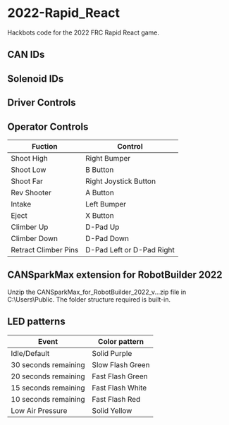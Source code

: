 # 2022-Rapid_React
Hackbots code for the 2022 FRC Rapid React game.

## CAN IDs



## Solenoid IDs



## Driver Controls



## Operator Controls
|Fuction|Control|
|----|----|
|Shoot High | Right Bumper |
|Shoot Low | B Button |
|Shoot Far | Right Joystick Button |
|Rev Shooter | A Button |
|Intake | Left Bumper |
|Eject | X Button |
|Climber Up | D-Pad Up |
|Climber Down | D-Pad Down |
|Retract Climber Pins | D-Pad Left or D-Pad Right |
## CANSparkMax extension for RobotBuilder 2022
Unzip the CANSparkMax_for_RobotBuilder_2022_v...zip file in C:\Users\Public.  The folder structure required is built-in.

## LED patterns
|Event|Color pattern|
|----|----|
|Idle/Default|Solid Purple|
|30 seconds remaining | Slow Flash Green |
|20 seconds remaining | Fast Flash Green |
|15 seconds remaining | Fast Flash White |
|10 seconds remaining | Fast Flash Red |
|Low Air Pressure | Solid Yellow |
